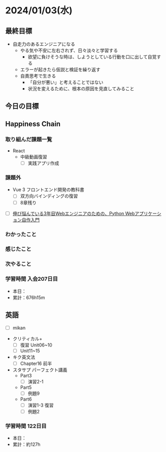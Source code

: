 # 2024/01/03(水)

## 最終目標

- 自走力のあるエンジニアになる
  - やる気や不安に左右されず、日々淡々と学習する
    - 欲望に負けそうな時は、しようとしている行動を口に出して自覚する
  - エラーが起きたら仮説と検証を繰り返す
  - 自責思考で生きる
    - 「自分が悪い」と考えることではない
    - 状況を変えるために、根本の原因を見直してみること

## 今日の目標

## Happiness Chain

### 取り組んだ課題一覧

- React
  - 中級動画復習
    - [ ] 実践アプリ作成

### 課題外

- Vue 3 フロントエンド開発の教科書
  - [ ] 双方向バインディングの復習
  - [ ] 8章残り

- [ ] [伸び悩んでいる3年目Webエンジニアのための、Python Webアプリケーション自作入門](https://zenn.dev/bigen1925/books/introduction-to-web-application-with-python)

### わかったこと

### 感じたこと

### 次やること

### 学習時間 入会207日目

- 本日：
- 累計：676h15m

## 英語

- [ ] mikan
- クリティカル+
  - [ ] 復習 Unit06~10
  - [ ] Unit11~15

- キク英文法
  - [ ] Chapter16 前半

- スタサプ パーフェクト講義
  - Part3
    - [ ] 演習2-1
  - Part5
    - [ ] 例題9
  - Part6
    - [ ] 演習1-3 復習
    - [ ] 例題2

### 学習時間 122日目

- 本日：
- 累計：約127h
